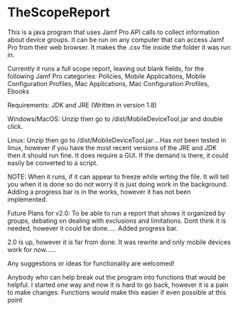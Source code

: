 # TheScopeReport
This is a java program that uses Jamf Pro API calls to collect information about device groups. It can be run on any computer that can access Jamf Pro from their web browser. It makes the .csv file inside the folder it was run in. 

Currently it runs a full scope report, leaving out blank fields, for the following Jamf Pro categories: 
Policies,
Mobile Applicaitons,
Mobile Configuration Profiles,
Mac Applications,
Mac Configuration Profiles,
Ebooks

Requirements: JDK and JRE (Written in version 1.8)

Windows/MacOS: Unzip then go to /dist/MobileDeviceTool.jar and double click.

Linux: Unzip then go to /dist/MobileDeviceTool.jar....Has not been tested in linux, however if you have the most recent versions of the JRE and JDK then it should run fine. It does require a GUI. If the demand is there, it could easily be converted to a script.

NOTE: When it runs, if it can appear to freeze while wrting the file. It will tell you when it is done so do not worry it is just doing work in the background. Adding a progress bar is in the works, however it has not been implemented. 

Future Plans for v2.0: To be able to run a report that shows it organized by groups, debating on dealing with exclusions and limitations. Dont think it is needed, however it could be done..... Added progress bar.

2.0 is up, however it is far from done. It was rewrite and only mobile devices work for now......

Any suggestions or ideas for functionality are welcomed!

Anybody who can help break out the program into functions that would be helpful. I started one way and now it is hard to go back, however it is a pain to make changes. Functions would make this easier if even possible at this point
